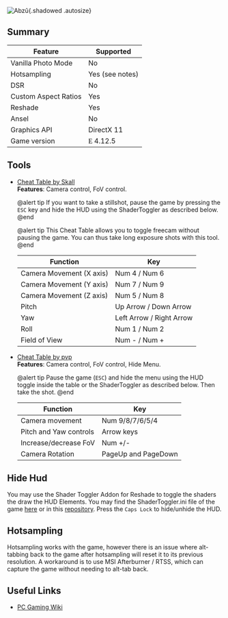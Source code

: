 ![Abzû](Images\abzû_header.png "Shot by SammirLlm"){.shadowed .autosize}

## Summary

Feature | Supported
--|--
Vanilla Photo Mode | No
Hotsampling | Yes (see notes)
DSR | No
Custom Aspect Ratios | Yes
Reshade | Yes
Ansel | No
Graphics API | DirectX 11
Game version | </font> <font face="Stores"> E </font> 4.12.5


## Tools

* [Cheat Table by Skall](..\CheatTables\AbzuGame-Win64-Shipping_Skall.CT)  
    **Features**: Camera control, FoV control.

    @alert tip
    If you want to take a stillshot, pause the game by pressing the `ESC` key and hide the HUD using the ShaderToggler as described below.
    @end
    
    @alert tip
    This Cheat Table allows you to toggle freecam without pausing the game. You can thus take long exposure shots with this tool.
    @end

    Function | Key
    --|--
    Camera Movement (X axis) | Num 4 / Num 6
    Camera Movement (Y axis) | Num 7 / Num 9
    Camera Movement (Z axis) | Num 5 / Num 8
    Pitch | Up Arrow / Down Arrow
    Yaw | Left Arrow / Right Arrow
    Roll | Num 1 / Num 2
    Field of View | Num - / Num +

* [Cheat Table by pvp](..\CheatTables\AbzuGame-Win64-Shipping.CT)  
    **Features**: Camera control, FoV control, Hide Menu.

    @alert tip
    Pause the game (`ESC`) and hide the menu using the HUD toggle inside the table or the ShaderToggler as described below. Then take the shot.
    @end

    Function | Key
    --|--
    Camera movement | Num 9/8/7/6/5/4
    Pitch and Yaw controls | Arrow keys
    Increase/decrease FoV | Num +/-
    Camera Rotation | PageUp and PageDown

## Hide Hud

You may use the Shader Toggler Addon for Reshade to toggle the shaders the draw the HUD Elements. You may find the ShaderToggler.ini file of the game [here](../../ShaderTogglers/abzû.ini) or in this [repository](../ReshadeGuides/Addons/shader_toggler_repository.md). Press the `Caps Lock` to hide/unhide the HUD.

## Hotsampling

Hotsampling works with the game, however there is an issue where alt-tabbing back to the game after hotsampling will reset it to its previous resolution. A workaround is to use MSI Afterburner / RTSS, which can capture the game without needing to alt-tab back.

## Useful Links

* [PC Gaming Wiki](https://www.pcgamingwiki.com/wiki/Abz%C3%BB)